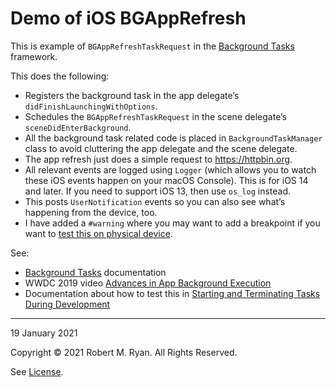 #  Demo of iOS BGAppRefresh

This is example of `BGAppRefreshTaskRequest` in the [Background Tasks](https://developer.apple.com/documentation/backgroundtasks) framework.

This does the following:

 * Registers the background task in the app delegate’s `didFinishLaunchingWithOptions`.
 * Schedules the `BGAppRefreshTaskRequest` in the scene delegate’s `sceneDidEnterBackground`.
 * All the background task related code is placed in `BackgroundTaskManager` class to avoid cluttering the app delegate and the scene delegate.
 * The app refresh just does a simple request to https://httpbin.org.
 * All relevant events are logged using `Logger` (which allows you to watch these iOS events happen on your macOS Console). This is for iOS 14 and later. If you need to support iOS 13, then use `os_log` instead.
 * This posts `UserNotification` events so you can also see what’s happening from the device, too.
 * I have added a `#warning` where you may want to add a breakpoint if you want to [test this on physical device](https://developer.apple.com/documentation/backgroundtasks/starting_and_terminating_tasks_during_development).

See:

* [Background Tasks](https://developer.apple.com/documentation/backgroundtasks) documentation
* WWDC 2019 video [Advances in App Background Execution](https://developer.apple.com/videos/play/wwdc2019/707/)
* Documentation about how to test this in [Starting and Terminating Tasks During Development](https://developer.apple.com/documentation/backgroundtasks/starting_and_terminating_tasks_during_development)

---

19 January 2021

Copyright © 2021 Robert M. Ryan. All Rights Reserved.

See [License](LICENSE.md).
